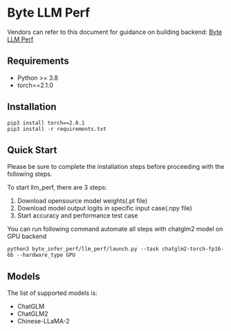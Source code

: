 # Byte LLM Perf

Vendors can refer to this document for guidance on building backend: [Byte LLM Perf](https://bytedance.larkoffice.com/docx/ZoU7dkPXYoKtJtxlrRMcNGMwnTc)

## Requirements
* Python >= 3.8
* torch==2.1.0

## Installation
```shell
pip3 install torch==2.0.1
pip3 install -r requirements.txt
```

## Quick Start
Please be sure to complete the installation steps before proceeding with the following steps.

To start llm_perf, there are 3 steps:
1. Download opensource model weights(.pt file)
2. Download model output logits in specific input case(.npy file)
3. Start accuracy and performance test case

You can run following command automate all steps with chatglm2 model on GPU backend
```shell
python3 byte_infer_perf/llm_perf/launch.py --task chatglm2-torch-fp16-6b --hardware_type GPU
```

## Models
The list of supported models is:
* ChatGLM
* ChatGLM2
* Chinese-LLaMA-2
